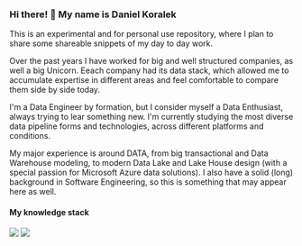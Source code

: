 ### Hi there! 👋 My name is Daniel Koralek
This is an experimental and for personal use repository, where I plan to share some shareable snippets of my day to day work.

Over the past years I have worked for big and well structured companies, as well a big Unicorn. Eeach company had its data stack, which allowed me to accumulate expertise in different areas and feel comfortable to compare them side by side today.

I'm a Data Engineer by formation, but I consider myself a Data Enthusiast, always trying to lear something new. I'm currently studying the most diverse data pipeline forms and technologies, across different platforms and conditions.

My major experience is around DATA, from big transactional and Data Warehouse modeling, to modern Data Lake and Lake House design (with a special passion for Microsoft Azure data solutions). I also have a solid (long) background in Software Engineering, so this is something that may appear here as well.

#### My knowledge stack

<img src="https://img.shields.io/badge/scala-9146FF?style=for-the-badge&logo=scala&logoColor=white" target="_blank">
<img src="https://cdn.jsdelivr.net/gh/devicons/devicon/icons/azure/azure-original-wordmark.svg" />


 
